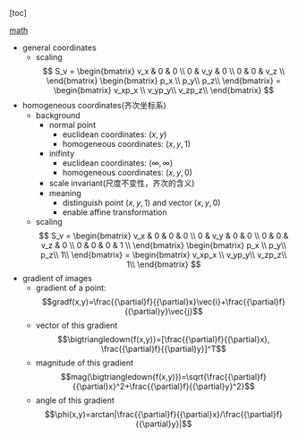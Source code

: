 
[toc]

[math](./math.md)


* general coordinates
    * scaling
        $$
        S_v = 
            \begin{bmatrix} v_x & 0 & 0 \\ 0 & v_y & 0 \\ 0 & 0 & v_z \\ \end{bmatrix}
            \begin{bmatrix} p_x \\ p_y\\ p_z\\ \end{bmatrix} 
            = \begin{bmatrix} v_xp_x \\ v_yp_y\\ v_zp_z\\ \end{bmatrix}
        $$
* homogeneous coordinates(齐次坐标系)
    * background
        * normal point
            * euclidean coordinates: $(x, y)$
            * homogeneous coordinates: $(x, y, 1)$
        * inifinty
            * euclidean coordinates: $(\infty, \infty)$
            * homogeneous coordinates: $(x, y, 0)$
        * scale invariant(尺度不变性，齐次的含义)
        * meaning
            * distinguish point $(x, y, 1)$ and vector $(x, y, 0)$
            * enable affine transformation
    * scaling
        $$
        S_v = 
            \begin{bmatrix} v_x & 0 & 0 & 0 \\ 0 & v_y & 0 & 0 \\ 0 & 0 & v_z & 0 \\ 0 & 0 & 0 & 1 \\ \end{bmatrix}
            \begin{bmatrix} p_x \\ p_y\\ p_z\\ 1\\ \end{bmatrix} 
            = \begin{bmatrix} v_xp_x \\ v_yp_y\\ v_zp_z\\ 1\\ \end{bmatrix}
        $$
* gradient of images
    * gradient of a point: 
        $$gradf(x,y)=\frac{{\partial}f}{{\partial}x}\vec{i}+\frac{{\partial}f}{{\partial}y}\vec{j}$$
    * vector of this gradient
        $$\bigtriangledown{f(x,y)}=[\frac{{\partial}f}{{\partial}x}, \frac{{\partial}f}{{\partial}y}]^T$$
    * magnitude of this gradient
        $$mag(\bigtriangledown{f(x,y)})=\sqrt{\frac{{\partial}f}{{\partial}x}^2+\frac{{\partial}f}{{\partial}y}^2}$$
    * angle of this gradient
        $$\phi(x,y)=arctan|\frac{{\partial}f}{{\partial}x}/\frac{{\partial}f}{{\partial}y}|$$